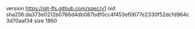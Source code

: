 version https://git-lfs.github.com/spec/v1
oid sha256:da373e0212b0766d4db087bdf0cc4f453ef0677e2330f52dcfd964c3d70aaf34
size 1860
